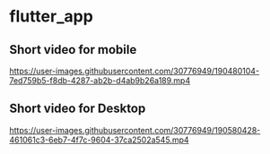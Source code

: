 # flutter_app
## Short video for mobile

https://user-images.githubusercontent.com/30776949/190480104-7ed759b5-f8db-4287-ab2b-d4ab9b26a189.mp4

## Short video for Desktop

https://user-images.githubusercontent.com/30776949/190580428-461061c3-6eb7-4f7c-9604-37ca2502a545.mp4

